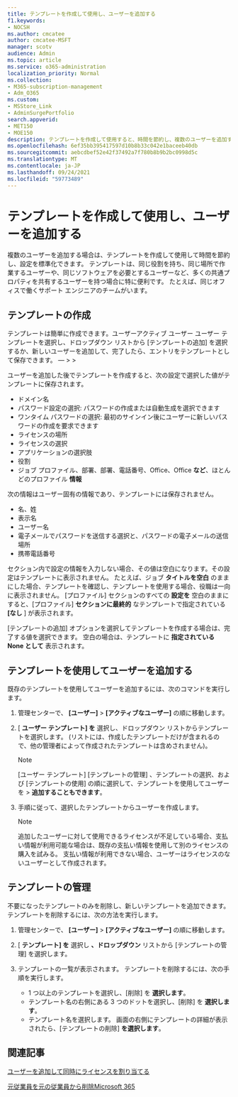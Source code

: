 ```yaml
---
title: テンプレートを作成して使用し、ユーザーを追加する
f1.keywords:
- NOCSH
ms.author: cmcatee
author: cmcatee-MSFT
manager: scotv
audience: Admin
ms.topic: article
ms.service: o365-administration
localization_priority: Normal
ms.collection:
- M365-subscription-management
- Adm_O365
ms.custom:
- MSStore_Link
- AdminSurgePortfolio
search.appverid:
- MET150
- MOE150
description: テンプレートを作成して使用すると、時間を節約し、複数のユーザーを追加するときに設定を標準化できます。
ms.openlocfilehash: 6ef35bb395417597d10b8b33c042e1baceeb40db
ms.sourcegitcommit: aebcdbef52e42f37492a7f780b8b9b2bc0998d5c
ms.translationtype: MT
ms.contentlocale: ja-JP
ms.lasthandoff: 09/24/2021
ms.locfileid: "59773489"
---
```

# <a name="create-and-use-a-template-to-add-users"></a>テンプレートを作成して使用し、ユーザーを追加する

複数のユーザーを追加する場合は、テンプレートを作成して使用して時間を節約し、設定を標準化できます。 テンプレートは、同じ役割を持ち、同じ場所で作業するユーザーや、同じソフトウェアを必要とするユーザーなど、多くの共通プロパティを共有するユーザーを持つ場合に特に便利です。 たとえば、同じオフィスで働くサポート エンジニアのチームがいます。  

## <a name="create-a-template"></a>テンプレートの作成

テンプレートは簡単に作成できます。ユーザーアクティブ ユーザー ユーザー テンプレートを選択し、ドロップダウン リストから [テンプレートの追加] を選択するか、新しいユーザーを追加して、完了したら、エントリをテンプレートとして保存できます。 &mdash;   >    >   

ユーザーを追加した後でテンプレートを作成すると、次の設定で選択した値がテンプレートに保存されます。

- ドメイン名
- パスワード設定の選択: パスワードの作成または自動生成を選択できます
- ワンタイム パスワードの選択: 最初のサインイン後にユーザーに新しいパスワードの作成を要求できます
- ライセンスの場所
- ライセンスの選択
- アプリケーションの選択肢
- 役割
- ジョブ プロファイル、部署、部署、電話番号、Office、Office **など**、ほとんどのプロファイル **情報** 

次の情報はユーザー固有の情報であり、テンプレートには保存されません。

- 名、姓
- 表示名
- ユーザー名
- 電子メールでパスワードを送信する選択と、パスワードの電子メールの送信場所
- 携帯電話番号

セクション内で設定の情報を入力しない場合、その値は空白になります。その設定はテンプレートに表示されません。 たとえば、ジョブ **タイトルを空白** のままにした場合、テンプレートを確認し、テンプレートを使用する場合、役職は一向に表示されません。 [プロファイル] セクションのすべての **設定を** 空白のままにすると、[プロファイル] **セクションに最終的** なテンプレートで指定されている **[なし** ] が表示されます。

[テンプレートの追加] オプションを選択してテンプレートを作成する場合は、完了する値を選択できます。 空白の場合は、テンプレートに **指定されている None として** 表示されます。

## <a name="use-a-template-to-add-a-user"></a>テンプレートを使用してユーザーを追加する

既存のテンプレートを使用してユーザーを追加するには、次のコマンドを実行します。

1. 管理センターで、 **[ユーザー]** > **[アクティブなユーザー]** の順に移動します。

2. [ **ユーザー テンプレート] を** 選択し、ドロップダウン リストからテンプレートを選択します。 (リストには、作成したテンプレートだけが含まれるので、他の管理者によって作成されたテンプレートは含めされません)。

   > [!NOTE]
   > [ユーザー テンプレート] [テンプレートの管理] 、テンプレートの選択、および [テンプレートの使用] の順に選択して、テンプレートを使用してユーザーを  >  **追加することもできます**。

3. 手順に従って、選択したテンプレートからユーザーを作成します。

   > [!NOTE]
   > 追加したユーザーに対して使用できるライセンスが不足している場合、支払い情報が利用可能な場合は、既存の支払い情報を使用して別のライセンスの購入を試みる。 支払い情報が利用できない場合、ユーザーはライセンスのないユーザーとして作成されます。

## <a name="manage-templates"></a>テンプレートの管理

不要になったテンプレートのみを削除し、新しいテンプレートを追加できます。 テンプレートを削除するには、次の方法を実行します。

1. 管理センターで、 **[ユーザー]** > **[アクティブなユーザー]** の順に移動します。

2. [ **テンプレート] を** 選択し **、ドロップダウン** リストから [テンプレートの管理] を選択します。

3. テンプレートの一覧が表示されます。 テンプレートを削除するには、次の手順を実行します。
    - 1 つ以上のテンプレートを選択し、[削除] を **選択します**。 
    - テンプレート名の右側にある 3 つのドットを選択し、[削除] を **選択します**。
    - テンプレート名を選択します。 画面の右側にテンプレートの詳細が表示されたら、[テンプレートの削除] **を選択します**。

## <a name="related-articles"></a>関連記事

[ユーザーを追加して同時にライセンスを割り当てる](add-users.md)

[元従業員を元の従業員から削除Microsoft 365](remove-former-employee.md)
  
